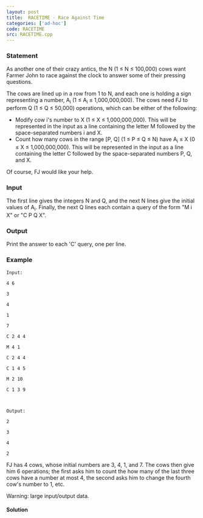 ```yaml
---
layout: post
title:  RACETIME - Race Against Time
categories: ['ad-hoc']
code: RACETIME
src: RACETIME.cpp
---
```


### **Statement**

As another one of their crazy antics, the N (1 ≤ N ≤ 100,000) cows want Farmer
John to race against the clock to answer some of their pressing questions.

The cows are lined up in a row from 1 to N, and each one is holding a sign
representing a number, A<sub>i</sub> (1 ≤ A<sub>i</sub> ≤
1,000,000,000). The cows need FJ to perform Q (1 ≤ Q ≤ 50,000) operations,
which can be either of the following:

  * Modify cow i's number to X (1 ≤ X ≤ 1,000,000,000). This will be represented in the input as a line containing the letter M followed by the space-separated numbers i and X.
  * Count how many cows in the range [P, Q] (1 ≤ P ≤ Q ≤ N) have A<sub>i</sub> ≤ X (0 ≤ X ≤ 1,000,000,000). This will be represented in the input as a line containing the letter C followed by the space-separated numbers P, Q, and X.

Of course, FJ would like your help.

### Input

The first line gives the integers N and Q, and the next N lines give the
initial values of A<sub>i</sub>. Finally, the next Q lines each contain a
query of the form "M i X" or "C P Q X".

### Output

Print the answer to each 'C' query, one per line.

### Example

    
    
    Input:
    4 6
    3
    4
    1
    7
    C 2 4 4
    M 4 1
    C 2 4 4
    C 1 4 5
    M 2 10
    C 1 3 9
    
    Output:
    2
    3
    4
    2
    

FJ has 4 cows, whose initial numbers are 3, 4, 1, and 7. The cows then give
him 6 operations; the first asks him to count the how many of the last three
cows have a number at most 4, the second asks him to change the fourth cow's
number to 1, etc.

Warning: large input/output data.



#### **Solution**



